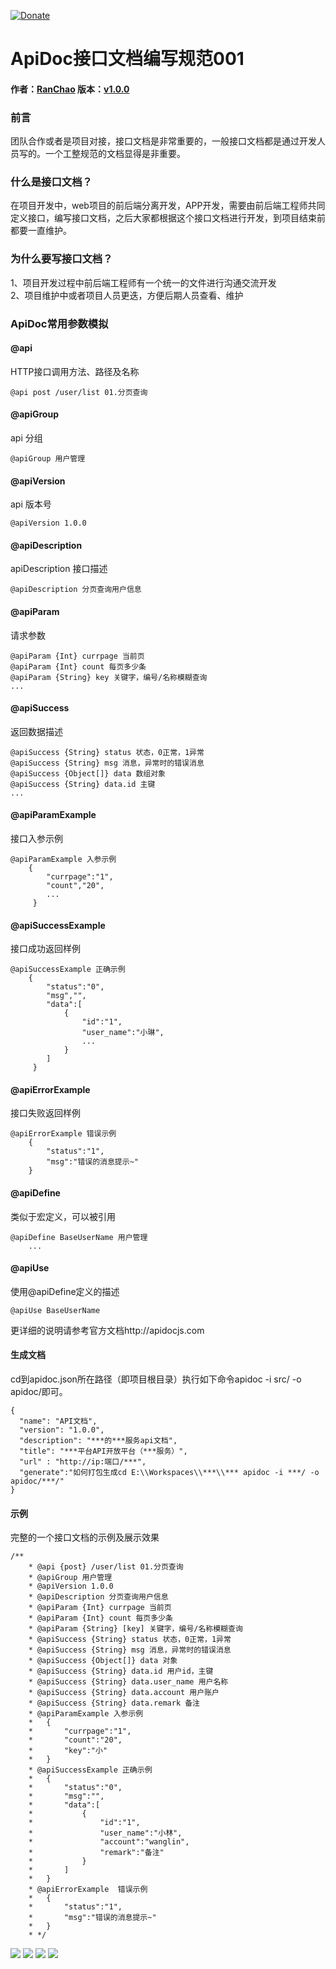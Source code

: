 [![Donate](http://www.zongdaosoft.com/static/index/images/logo.png)](http://www.zongdaosoft.com/)
# ApiDoc接口文档编写规范001  
#### 作者：[RanChao]() 版本：[v1.0.0]()
### **前言**
 团队合作或者是项目对接，接口文档是非常重要的，一般接口文档都是通过开发人员写的。一个工整规范的文档显得是非重要。
### **什么是接口文档？**
在项目开发中，web项目的前后端分离开发，APP开发，需要由前后端工程师共同定义接口，编写接口文档，之后大家都根据这个接口文档进行开发，到项目结束前都要一直维护。  
### **为什么要写接口文档？**
1、项目开发过程中前后端工程师有一个统一的文件进行沟通交流开发  
2、项目维护中或者项目人员更迭，方便后期人员查看、维护  
### **ApiDoc常用参数模拟**
#### @api  
HTTP接口调用方法、路径及名称
```
@api post /user/list 01.分页查询
```
#### @apiGroup
api 分组
```
@apiGroup 用户管理
```
#### @apiVersion
api 版本号
```
@apiVersion 1.0.0
```
#### @apiDescription
apiDescription 接口描述
```
@apiDescription 分页查询用户信息
```
#### @apiParam
请求参数
```
@apiParam {Int} currpage 当前页
@apiParam {Int} count 每页多少条
@apiParam {String} key 关键字，编号/名称模糊查询
...
```
#### @apiSuccess
返回数据描述
```
@apiSuccess {String} status 状态，0正常，1异常
@apiSuccess {String} msg 消息，异常时的错误消息
@apiSuccess {Object[]} data 数组对象
@apiSuccess {String} data.id 主键
...
```
#### @apiParamExample
接口入参示例
```
@apiParamExample 入参示例
    {
        "currpage":"1",
        "count","20",
        ...
     }
```
#### @apiSuccessExample
接口成功返回样例
```
@apiSuccessExample 正确示例
    {
        "status":"0",
        "msg","",
        "data":[
            {
                "id":"1",
                "user_name":"小琳",
                ...
            }
        ]
     }
```
#### @apiErrorExample
接口失败返回样例
```
@apiErrorExample 错误示例
    {
        "status":"1",
        "msg":"错误的消息提示~"
    }
```
#### @apiDefine
类似于宏定义，可以被引用
```
@apiDefine BaseUserName 用户管理 
    ...
```
#### @apiUse
使用@apiDefine定义的描述
```
@apiUse BaseUserName
```
更详细的说明请参考官方文档http://apidocjs.com
#### 生成文档
cd到apidoc.json所在路径（即项目根目录）执行如下命令apidoc -i src/ -o apidoc/即可。
```
{
  "name": "API文档",
  "version": "1.0.0",
  "description": "***的***服务api文档",
  "title": "***平台API开放平台（***服务）",
  "url" : "http://ip:端口/***",
  "generate":"如何打包生成cd E:\\Workspaces\\***\\*** apidoc -i ***/ -o apidoc/***/"
}
```
#### 示例
完整的一个接口文档的示例及展示效果
```
/**
    * @api {post} /user/list 01.分页查询
    * @apiGroup 用户管理
    * @apiVersion 1.0.0
    * @apiDescription 分页查询用户信息
    * @apiParam {Int} currpage 当前页
    * @apiParam {Int} count 每页多少条
    * @apiParam {String} [key] 关键字，编号/名称模糊查询
    * @apiSuccess {String} status 状态，0正常，1异常
    * @apiSuccess {String} msg 消息，异常时的错误消息
    * @apiSuccess {Object[]} data 对象
    * @apiSuccess {String} data.id 用户id，主键
    * @apiSuccess {String} data.user_name 用户名称
    * @apiSuccess {String} data.account 用户账户
    * @apiSuccess {String} data.remark 备注
    * @apiParamExample 入参示例
    *   {
    *       "currpage":"1",
    *       "count":"20",
    *       "key":"小"
    *   }
    * @apiSuccessExample 正确示例
    *   {
    *       "status":"0",
    *       "msg":"",
    *       "data":[
    *           {
    *               "id":"1",
    *               "user_name":"小林",
    *               "account":"wanglin",
    *               "remark":"备注"
    *           }
    *       ]
    *   }
    * @apiErrorExample  错误示例
    *   {
    *       "status":"1",
    *       "msg":"错误的消息提示~"
    *   }
    * */
```

![](https://img-blog.csdnimg.cn/20191023161804368.png)
![](https://img-blog.csdnimg.cn/20191023162044607.png)
![](https://img-blog.csdnimg.cn/20191023162121938.png)
![](https://img-blog.csdnimg.cn/20191023162203595.png)
